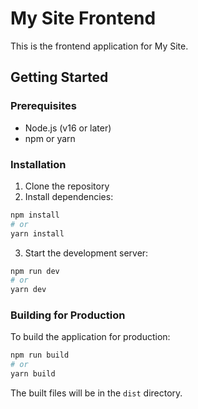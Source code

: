 # My Site Frontend

This is the frontend application for My Site.

## Getting Started

### Prerequisites

- Node.js (v16 or later)
- npm or yarn

### Installation

1. Clone the repository
2. Install dependencies:
```bash
npm install
# or
yarn install
```

3. Start the development server:
```bash
npm run dev
# or
yarn dev
```

### Building for Production

To build the application for production:

```bash
npm run build
# or
yarn build
```

The built files will be in the `dist` directory.

